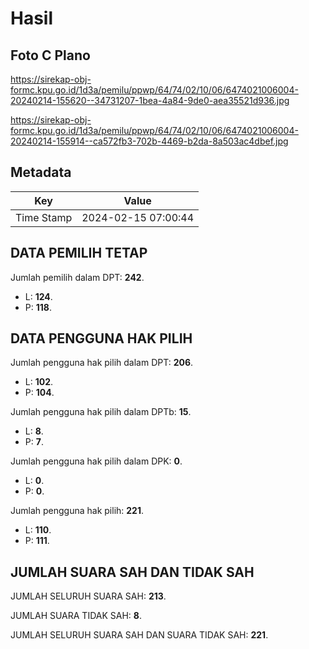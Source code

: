 # Hasil

## Foto C Plano

https://sirekap-obj-formc.kpu.go.id/1d3a/pemilu/ppwp/64/74/02/10/06/6474021006004-20240214-155620--34731207-1bea-4a84-9de0-aea35521d936.jpg

https://sirekap-obj-formc.kpu.go.id/1d3a/pemilu/ppwp/64/74/02/10/06/6474021006004-20240214-155914--ca572fb3-702b-4469-b2da-8a503ac4dbef.jpg


## Metadata

| Key        | Value               |
| ---------- | ------------------- |
| Time Stamp | 2024-02-15 07:00:44 |


## DATA PEMILIH TETAP

Jumlah pemilih dalam DPT: **242**.
 * L: **124**.
 * P: **118**.

## DATA PENGGUNA HAK PILIH

Jumlah pengguna hak pilih dalam DPT: **206**.
 * L: **102**.
 * P: **104**.

Jumlah pengguna hak pilih dalam DPTb: **15**.
 * L: **8**.
 * P: **7**.

Jumlah pengguna hak pilih dalam DPK: **0**.
 * L: **0**.
 * P: **0**.

Jumlah pengguna hak pilih: **221**.
 * L: **110**.
 * P: **111**.

## JUMLAH SUARA SAH DAN TIDAK SAH

JUMLAH SELURUH SUARA SAH: **213**.

JUMLAH SUARA TIDAK SAH: **8**.

JUMLAH SELURUH SUARA SAH DAN SUARA TIDAK SAH: **221**.



